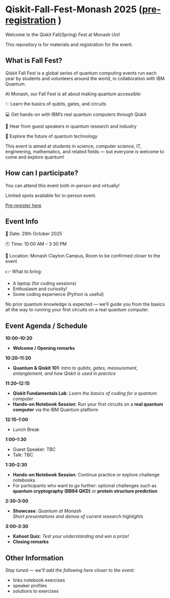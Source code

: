 # Qiskit-Fall-Fest-Monash 2025 ([pre-registration](https://forms.gle/Vpe2GybGMAv2w8CNA) )


Welcome to the Qiskit Fall(Spring) Fest at Monash Uni! 

This repository is for materials and registration for the event. 

## What is Fall Fest?
Qiskit Fall Fest is a global series of quantum computing events run each year by students and volunteers around the world, in collaboration with IBM Quantum.

At Monash, our Fall Fest is all about making quantum accessible:

✨ Learn the basics of qubits, gates, and circuits

💻 Get hands-on with IBM’s real quantum computers through Qiskit

🎤 Hear from guest speakers in quantum research and industry

🚀 Explore the future of quantum technology

This event is aimed at students in science, computer science, IT, engineering, mathematics, and related fields — but everyone is welcome to come and explore quantum!

## How can I participate?
You can attend this event both in-person and virtually!

Limited spots available for in-person event.

[Pre-register here](https://forms.gle/Vpe2GybGMAv2w8CNA) 


## Event Info
📅 Date: 29th October 2025

🕙 Time: 10:00 AM – 3:30 PM

📍 Location: Monash Clayton Campus, Room to be confirmed closer to the event

👉 What to bring:

- A laptop (for coding sessions)
- Enthusiasm and curiosity!
- Some coding experience (Python is useful)

No prior quantum knowledge is expected — we’ll guide you from the basics all the way to running your first circuits on a real quantum computer.



## Event Agenda / Schedule

**10:00–10:20**  
- **Welcome / Opening remarks**

**10:20–11:20**  
- **Quantum & Qiskit 101**:
  *Intro to qubits, gates, measurement, entanglement, and how Qiskit is used in practice*  

**11:20–12:15**  
- **Qiskit Fundamentals Lab**: *Learn the basics of coding for a quantum computer*  
- **Hands-on Notebook Session**: Run your first circuits on a **real quantum computer** via the IBM Quantum platform  

**12:15–1:00**  
- Lunch Break  

**1:00–1:30**  
- Guest Speaker: TBC  
- Talk: TBC  

**1:30–2:30**  
- **Hands-on Notebook Session**: Continue practice or explore challenge notebooks  
- For participants who want to go further: optional challenges such as **quantum cryptography (BB84 QKD)** or **protein structure prediction**  

**2:30–3:00**  
- **Showcase**: *Quantum at Monash*  
  *Short presentations and demos of current research highlights*  

**3:00–3:30**  
- **Kahoot Quiz**: *Test your understanding and win a prize!*  
- **Closing remarks**  



## Other Information
*Stay tuned — we’ll add the following here closer to the event:*
- links notebook exercises
- speaker profiles
- solutions to exercises




